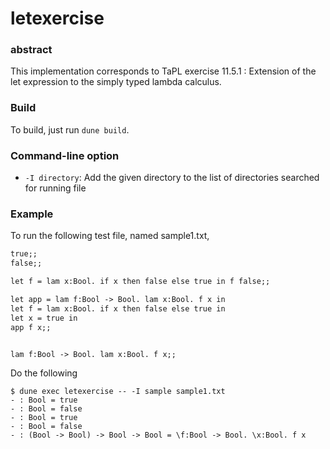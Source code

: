 # letexercise

### abstract
This implementation corresponds to TaPL exercise 11.5.1 : Extension of the
let expression to the simply typed lambda calculus.

### Build
To build, just run `dune build`.

### Command-line option
- `-I directory`: Add the given directory to the list of directories
searched for running file

### Example
To run the following test file, named sample1.txt,
```:sample1.txt
true;;
false;;

let f = lam x:Bool. if x then false else true in f false;;

let app = lam f:Bool -> Bool. lam x:Bool. f x in
let f = lam x:Bool. if x then false else true in
let x = true in
app f x;;


lam f:Bool -> Bool. lam x:Bool. f x;;
```
Do the following
```
$ dune exec letexercise -- -I sample sample1.txt
- : Bool = true
- : Bool = false
- : Bool = true
- : Bool = false
- : (Bool -> Bool) -> Bool -> Bool = \f:Bool -> Bool. \x:Bool. f x
```
